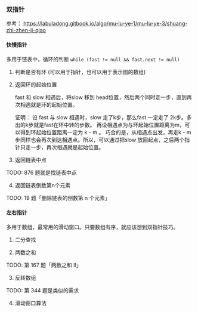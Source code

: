 ### 双指针

参考：
https://labuladong.gitbook.io/algo/mu-lu-ye-1/mu-lu-ye-3/shuang-zhi-zhen-ji-qiao

#### 快慢指针

多用于链表中，循环的判断 `while (fast != null && fast.next != null)`

1. 判断是否有环 (可以用于指针，也可以用于表示图的数组)

2. 返回环的起始位置
   
   fast 和 slow 相遇后，将slow 移到 head位置，然后两个同时走一步，直到再次相遇就是环的起始位置。

   证明： 设 fast 与 slow 相遇时，slow 走了k步，那么fast 一定走了 2k步。多出的k步就是fast在环中转的步数。 再设相遇点为与环起始位置距离为m，可以得到环起始位置距离一定为 k - m 。 巧合的是，从相遇点出发，再走k - m 步同样也会再次到达相遇点。所以，可以通过把slow 放回起点，之后两个指针只走一步，再次相遇就是起始位置。

3. 返回链表中点

TODO: 876 题就是找链表中点

4. 返回链表倒数第n个元素

TODO: 19 题「删除链表的倒数第 n 个元素」



#### 左右指针

多用于数组，最常用的滑动窗口。只要数组有序，就应该想到双指针技巧。

1. 二分查找

2. 两数之和

TODO: 第 167 题「两数之和 II」

3. 反转数组

TODO: 第 344 题是类似的需求

4. 滑动窗口算法
